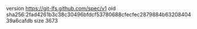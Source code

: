 version https://git-lfs.github.com/spec/v1
oid sha256:2fad4261b3c38c30496bfdcf53780688cfecfec2879884b6320840439a6cafdb
size 3673
